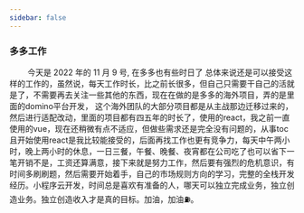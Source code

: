 ```yaml
---
sidebar: false
---
```

### 多多工作
&emsp; &emsp;今天是 2022 年的 11 月 9 号, 在多多也有些时日了
总体来说还是可以接受这样的工作的，虽然说，每天工作时长，比之前长很多，但自己只需要干自己的活就是了，不需要再去关注一些其他的东西，现在在做的是多多的海外项目，弄的是里面的domino平台开发，
这个海外团队的大部分项目都是从主战那边迁移过来的，然后进行适配改动，里面的项目都有四五年的时长了，使用的react，我之前一直使用的vue，现在还稍微有点不适应，但做些需求还是完全没有问题的，从事toc且开始使用react是我比较能接受的，后面再找工作也更有竞争力，每天中午两小时，晚上两小时的休息，一日三餐，午餐、晚餐、夜宵都在公司吃了也可以省下一笔开销不是，工资还算满意，接下来就是努力工作，然后要有强烈的危机意识，有时间多刷刷题，然后需要开始着手，自己的市场规则方向的学习，完整的全栈开发经历。小程序云开发，时间总是喜欢有准备的人，哪天可以独立完成业务，独立创造业务。独立创造收入才是真的目标。加油，加油⛽️。
